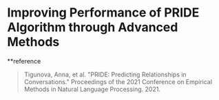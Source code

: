 # Improving Performance of PRIDE Algorithm through Advanced Methods

**reference
> Tigunova, Anna, et al. "PRIDE: Predicting Relationships in Conversations." Proceedings of the 2021 Conference on Empirical Methods in Natural Language Processing. 2021.
